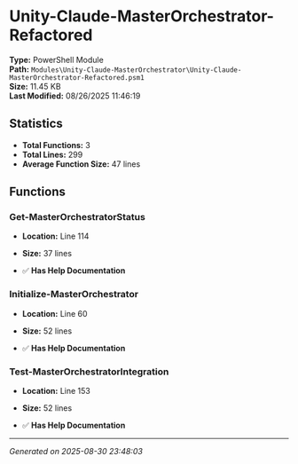 # Unity-Claude-MasterOrchestrator-Refactored

**Type:** PowerShell Module  
**Path:** `Modules\Unity-Claude-MasterOrchestrator\Unity-Claude-MasterOrchestrator-Refactored.psm1`  
**Size:** 11.45 KB  
**Last Modified:** 08/26/2025 11:46:19  

## Statistics

- **Total Functions:** 3
- **Total Lines:** 299
- **Average Function Size:** 47 lines

## Functions


### Get-MasterOrchestratorStatus

- **Location:** Line 114
- **Size:** 37 lines

- ✅ **Has Help Documentation** 
### Initialize-MasterOrchestrator

- **Location:** Line 60
- **Size:** 52 lines

- ✅ **Has Help Documentation** 
### Test-MasterOrchestratorIntegration

- **Location:** Line 153
- **Size:** 52 lines

- ✅ **Has Help Documentation**

---
*Generated on 2025-08-30 23:48:03*
